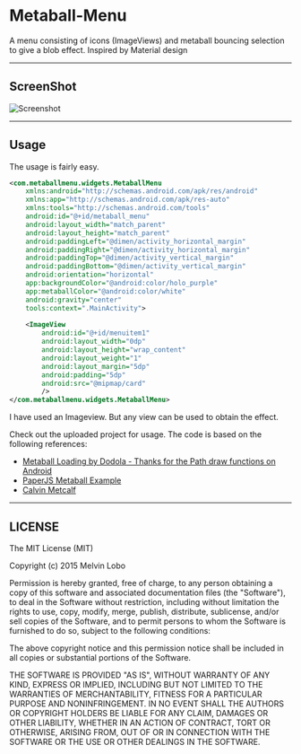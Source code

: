 # Metaball-Menu
A menu consisting of icons (ImageViews) and metaball bouncing selection to give a blob effect. Inspired by Material design
 
____
 
ScreenShot
----------
 
![Screenshot](https://github.com/melvinjlobo/MetaballMenu/blob/master/MetaballMenu.gif)
 
___
Usage
-----
 
The usage is fairly easy. 
```xml
<com.metaballmenu.widgets.MetaballMenu
    xmlns:android="http://schemas.android.com/apk/res/android"
    xmlns:app="http://schemas.android.com/apk/res-auto"
    xmlns:tools="http://schemas.android.com/tools"
    android:id="@+id/metaball_menu"
    android:layout_width="match_parent"
    android:layout_height="match_parent"
    android:paddingLeft="@dimen/activity_horizontal_margin"
    android:paddingRight="@dimen/activity_horizontal_margin"
    android:paddingTop="@dimen/activity_vertical_margin"
    android:paddingBottom="@dimen/activity_vertical_margin"
    android:orientation="horizontal"
    app:backgroundColor="@android:color/holo_purple"
    app:metaballColor="@android:color/white"
    android:gravity="center"
    tools:context=".MainActivity">
 
    <ImageView
        android:id="@+id/menuitem1"
        android:layout_width="0dp"
        android:layout_height="wrap_content"
        android:layout_weight="1"
        android:layout_margin="5dp"
        android:padding="5dp"
        android:src="@mipmap/card"
        />
</com.metaballmenu.widgets.MetaballMenu>
```
I have used an Imageview. But any view can be used to obtain the effect.
 
Check out the uploaded project for usage. 
The code is based on the following references:
- [Metaball Loading by Dodola - Thanks for the Path draw functions on Android](https://github.com/dodola/MetaballLoading "Metaball Loading") 
- [PaperJS Metaball Example](http://paperjs.org/examples/meta-balls/)
- [Calvin Metcalf](https://github.com/calvinmetcalf/deckdemo/blob/master/src/documents/examples/Tools/MetaBalls.html)
 
___
LICENSE
-------
 
The MIT License (MIT)
 
Copyright (c) 2015 Melvin Lobo
 
Permission is hereby granted, free of charge, to any person obtaining a copy
of this software and associated documentation files (the "Software"), to deal
in the Software without restriction, including without limitation the rights
to use, copy, modify, merge, publish, distribute, sublicense, and/or sell
copies of the Software, and to permit persons to whom the Software is
furnished to do so, subject to the following conditions:
 
The above copyright notice and this permission notice shall be included in all
copies or substantial portions of the Software.
 
THE SOFTWARE IS PROVIDED "AS IS", WITHOUT WARRANTY OF ANY KIND, EXPRESS OR
IMPLIED, INCLUDING BUT NOT LIMITED TO THE WARRANTIES OF MERCHANTABILITY,
FITNESS FOR A PARTICULAR PURPOSE AND NONINFRINGEMENT. IN NO EVENT SHALL THE
AUTHORS OR COPYRIGHT HOLDERS BE LIABLE FOR ANY CLAIM, DAMAGES OR OTHER
LIABILITY, WHETHER IN AN ACTION OF CONTRACT, TORT OR OTHERWISE, ARISING FROM,
OUT OF OR IN CONNECTION WITH THE SOFTWARE OR THE USE OR OTHER DEALINGS IN THE
SOFTWARE.
